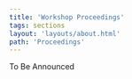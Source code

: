 ```yaml
---
title: 'Workshop Proceedings'
tags: sections
layout: 'layouts/about.html'
path: 'Proceedings'
---
```


To Be Announced 
